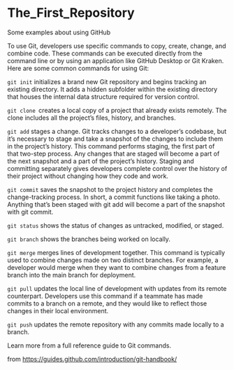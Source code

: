 # The_First_Repository
Some examples about using GitHub

To use Git, developers use specific commands to copy, create, change, and combine code. These commands can be executed directly from the command line or by using an application like GitHub Desktop or Git Kraken. Here are some common commands for using Git:


`git init` initializes a brand new Git repository and begins tracking an existing directory. It adds a hidden subfolder within the existing directory that houses the internal data structure required for version control.

`git clone `creates a local copy of a project that already exists remotely. The clone includes all the project’s files, history, and branches.

`git add` stages a change. Git tracks changes to a developer’s codebase, but it’s necessary to stage and take a snapshot of the changes to include them in the project’s history. This command performs staging, the first part of that two-step process. Any changes that are staged will become a part of the next snapshot and a part of the project’s history. Staging and committing separately gives developers complete control over the history of their project without changing how they code and work.

`git commit` saves the snapshot to the project history and completes the change-tracking process. In short, a commit functions like taking a photo. Anything that’s been staged with git add will become a part of the snapshot with git commit.

`git status` shows the status of changes as untracked, modified, or staged.

`git branch` shows the branches being worked on locally.

`git merge` merges lines of development together. This command is typically used to combine changes made on two distinct branches. For example, a developer would merge when they want to combine changes from a feature branch into the main branch for deployment.

`git pull` updates the local line of development with updates from its remote counterpart. Developers use this command if a teammate has made commits to a branch on a remote, and they would like to reflect those changes in their local environment.

`git push` updates the remote repository with any commits made locally to a branch.

Learn more from a full reference guide to Git commands.

from 
https://guides.github.com/introduction/git-handbook/

